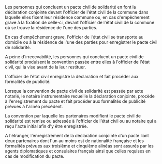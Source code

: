 Les personnes qui concluent un pacte civil de solidarité en font la déclaration conjointe devant l'officier de l'état civil de la commune dans laquelle elles fixent leur résidence commune ou, en cas d'empêchement grave à la fixation de celle-ci, devant l'officier de l'état civil de la commune où se trouve la résidence de l'une des parties. 


En cas d'empêchement grave, l'officier de l'état civil se transporte au domicile ou à la résidence de l'une des parties pour enregistrer le pacte civil de solidarité.


A peine d'irrecevabilité, les personnes qui concluent un pacte civil de solidarité produisent la convention passée entre elles à l'officier de l'état civil, qui la vise avant de la leur restituer. 


L'officier de l'état civil enregistre la déclaration et fait procéder aux formalités de publicité. 


Lorsque la convention de pacte civil de solidarité est passée par acte notarié, le notaire instrumentaire recueille la déclaration conjointe, procède à l'enregistrement du pacte et fait procéder aux formalités de publicité prévues à l'alinéa précédent. 


La convention par laquelle les partenaires modifient le pacte civil de solidarité est remise ou adressée à l'officier de l'état civil ou au notaire qui a reçu l'acte initial afin d'y être enregistrée.


A l'étranger, l'enregistrement de la déclaration conjointe d'un pacte liant deux partenaires dont l'un au moins est de nationalité française et les formalités prévues aux troisième et cinquième alinéas sont assurés par les agents diplomatiques et consulaires français ainsi que celles requises en cas de modification du pacte.

